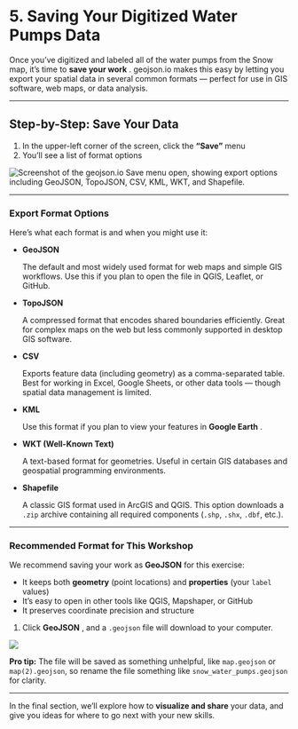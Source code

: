 # 5. Saving Your Digitized Water Pumps Data

Once you’ve digitized and labeled all of the water pumps from the Snow map, it’s time to **save your work** . geojson.io makes this easy by letting you export your spatial data in several common formats — perfect for use in GIS software, web maps, or data analysis.

---

## Step-by-Step: Save Your Data

1. In the upper-left corner of the screen, click the **“Save”** menu
2. You’ll see a list of format options

![Screenshot of the geojson.io Save menu open, showing export options including GeoJSON, TopoJSON, CSV, KML, WKT, and Shapefile.](images/20250715_124459_image.png)

---

### Export Format Options

Here’s what each format is and when you might use it:

* **GeoJSON**

  The default and most widely used format for web maps and simple GIS workflows. Use this if you plan to open the file in QGIS, Leaflet, or GitHub.
* **TopoJSON**

  A compressed format that encodes shared boundaries efficiently. Great for complex maps on the web but less commonly supported in desktop GIS software.
* **CSV**

  Exports feature data (including geometry) as a comma-separated table. Best for working in Excel, Google Sheets, or other data tools — though spatial data management is limited.
* **KML**

  Use this format if you plan to view your features in **Google Earth** .
* **WKT (Well-Known Text)**

  A text-based format for geometries. Useful in certain GIS databases and geospatial programming environments.
* **Shapefile**

  A classic GIS format used in ArcGIS and QGIS. This option downloads a `.zip` archive containing all required components (`.shp`, `.shx`, `.dbf`, etc.).

---

### Recommended Format for This Workshop

We recommend saving your work as **GeoJSON** for this exercise:

* It keeps both **geometry** (point locations) and **properties** (your `label` values)
* It’s easy to open in other tools like QGIS, Mapshaper, or GitHub
* It preserves coordinate precision and structure

1. Click **GeoJSON** , and a `.geojson` file will download to your computer.

![](images/20250715_124838_image.png)

**Pro tip:** The file will be saved as something unhelpful, like `map.geojson` or `map(2).geojson`, so rename the file something like `snow_water_pumps.geojson` for clarity.

---

In the final section, we’ll explore how to **visualize and share** your data, and give you ideas for where to go next with your new skills. 

